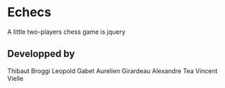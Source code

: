 Echecs
======

A little two-players chess game is jquery

Developped by
-------------

Thibaut Broggi
Leopold Gabet
Aurelien Girardeau
Alexandre Tea
Vincent Vielle